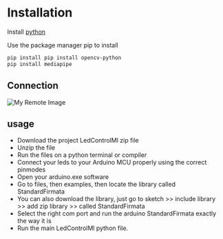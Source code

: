 # Installation
Install [python](https://www.python.org/ftp/python/3.11.2/python-3.11.2-amd64.exe) 

Use the package manager pip to install
```bash
pip install pip install opencv-python
pip install mediapipe
```
## Connection
![My Remote Image](https://content.instructables.com/F9G/N43W/JRGOOJJQ/F9GN43WJRGOOJJQ.jpg)
## usage 
- Download the project LedControlMl zip file
- Unzip the file
- Run the files on a python terminal or compiler
- Connect your leds to your Arduino MCU  properly using the correct pinmodes
- Open your arduino.exe software
- Go to files, then examples, then locate the library called StandardFirmata
- You can also download the library, just go to sketch >> include library >> add zip library >> called StandardFirmata
- Select the right com port and run the arduino StandardFirmata exactly the way it is
- Run the main LedControlMl python file.
